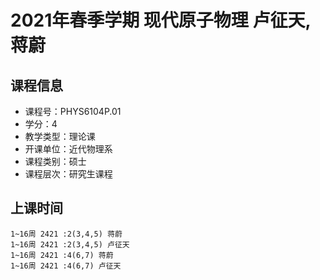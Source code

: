 # 2021年春季学期 现代原子物理 卢征天, 蒋蔚






## 课程信息

- 课程号：PHYS6104P.01
- 学分：4
- 教学类型：理论课
- 开课单位：近代物理系
- 课程类别：硕士
- 课程层次：研究生课程

## 上课时间

```
1~16周 2421 :2(3,4,5) 蒋蔚
1~16周 2421 :2(3,4,5) 卢征天
1~16周 2421 :4(6,7) 蒋蔚
1~16周 2421 :4(6,7) 卢征天
```

